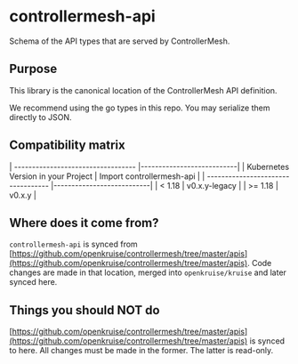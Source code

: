 # controllermesh-api

Schema of the API types that are served by ControllerMesh.

## Purpose

This library is the canonical location of the ControllerMesh API definition.

We recommend using the go types in this repo. You may serialize them directly to JSON.

## Compatibility matrix

| ---------------------------------- |---------------------------|
| Kubernetes Version in your Project | Import controllermesh-api |
| ---------------------------------- |---------------------------| 
| < 1.18                             | v0.x.y-legacy             |
| >= 1.18                            | v0.x.y                    |

## Where does it come from?

`controllermesh-api` is synced from [https://github.com/openkruise/controllermesh/tree/master/apis](https://github.com/openkruise/controllermesh/tree/master/apis).
Code changes are made in that location, merged into `openkruise/kruise` and later synced here.

## Things you should NOT do

[https://github.com/openkruise/controllermesh/tree/master/apis](https://github.com/openkruise/controllermesh/tree/master/apis) is synced to here.
All changes must be made in the former. The latter is read-only.

